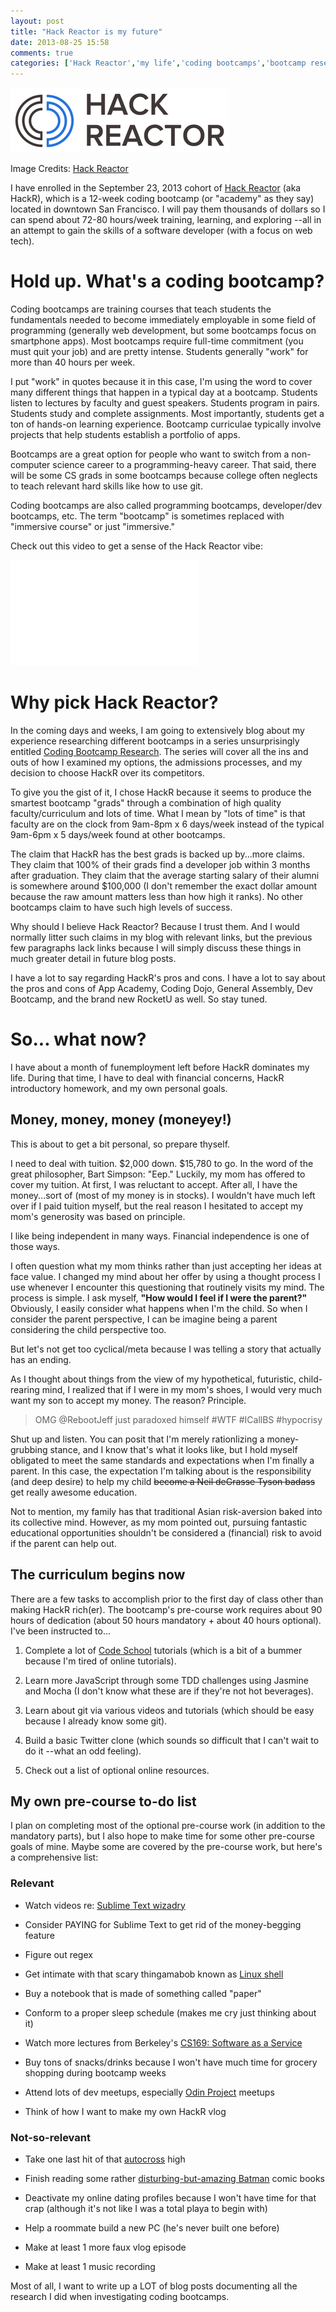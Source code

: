 ```yaml
---
layout: post
title: "Hack Reactor is my future"
date: 2013-08-25 15:58
comments: true
categories: ['Hack Reactor','my life','coding bootcamps','bootcamp research']
---
```

![Hack Reactor logo](/images/hackreactorlogo_SP.png)

<p class='my-caption'>Image Credits:  <a href='https://hackreactor.eventbrite.com/'>Hack Reactor</a></p>


I have enrolled in the September 23, 2013 cohort of [Hack Reactor](http://hackreactor.com) (aka HackR), which is a 12-week coding bootcamp (or "academy" as they say) located in downtown San Francisco. I will pay them thousands of dollars so I can spend about 72-80 hours/week training, learning, and exploring --all in an attempt to gain the skills of a software developer (with a focus on web tech).

# Hold up. What's a coding bootcamp?
Coding bootcamps are training courses that teach students the fundamentals needed to become immediately employable in some field of programming (generally web development, but some bootcamps focus on smartphone apps). Most bootcamps require full-time commitment (you must quit your job) and are pretty intense. Students generally "work" for more than 40 hours per week.

I put "work" in quotes because it in this case, I'm using the word to cover many different things that happen in a typical day at a bootcamp. Students listen to lectures by faculty and guest speakers. Students program in pairs. Students study and complete assignments. Most importantly, students get a ton of hands-on learning experience. Bootcamp curriculae typically involve projects that help students establish a portfolio of apps.

Bootcamps are a great option for people who want to switch from a non-computer science career to a programming-heavy career. That said, there will be some CS grads in some bootcamps because college often neglects to teach relevant hard skills like how to use git.

Coding bootcamps are also called programming bootcamps, developer/dev bootcamps, etc. The term "bootcamp" is sometimes replaced with "immersive course" or just "immersive."

Check out this video to get a sense of the Hack Reactor vibe:

<iframe width="300" height="169" src="//www.youtube.com/embed/ko9bXImNirE" frameborder="0" allowfullscreen></iframe>

# Why pick Hack Reactor?
In the coming days and weeks, I am going to extensively blog about my experience researching different bootcamps in a series unsurprisingly entitled [Coding Bootcamp Research](/blog/categories/bootcamp-research/). The series will cover all the ins and outs of how I examined my options, the admissions processes, and my decision to choose HackR over its competitors.

To give you the gist of it, I chose HackR because it seems to produce the smartest bootcamp "grads" through a combination of high quality faculty/curriculum and lots of time. What I mean by "lots of time" is that faculty are on the clock from 9am-8pm x 6 days/week instead of the typical 9am-6pm x 5 days/week found at other bootcamps.

The claim that HackR has the best grads is backed up by...more claims. They claim that 100% of their grads find a developer job within 3 months after graduation. They claim that the average starting salary of their alumni is somewhere around $100,000 (I don't remember the exact dollar amount because the raw amount matters less than how high it ranks). No other bootcamps claim to have such high levels of success.

Why should I believe Hack Reactor? Because I trust them. And I would normally litter such claims in my blog with relevant links, but the previous few paragraphs lack links because I will simply discuss these things in much greater detail in future blog posts.

I have a lot to say regarding HackR's pros and cons. I have a lot to say about the pros and cons of App Academy, Coding Dojo, General Assembly, Dev Bootcamp, and the brand new RocketU as well. So stay tuned.

# So... what now?
I have about a month of funemployment left before HackR dominates my life. During that time, I have to deal with financial concerns, HackR introductory homework, and my own personal goals.

## Money, money, money (moneyey!)
This is about to get a bit personal, so prepare thyself.

I need to deal with tuition. $2,000 down. $15,780 to go. In the word of the great philosopher, Bart Simpson: "Eep." Luckily, my mom has offered to cover my tuition. At first, I was reluctant to accept. After all, I have the money...sort of (most of my money is in stocks). I wouldn't have much left over if I paid tuition myself, but the real reason I hesitated to accept my mom's generosity was based on principle.

I like being independent in many ways. Financial independence is one of those ways.

I often question what my mom thinks rather than just accepting her ideas at face value. I changed my mind about her offer by using a thought process I use whenever I encounter this questioning that routinely visits my mind. The process is simple. I ask myself, **"How would I feel if I were the parent?"** Obviously, I easily consider what happens when I'm the child. So when I consider the parent perspective, I can be imagine being a parent considering the child perspective too.

But let's not get too cyclical/meta because I was telling a story that actually has an ending.

As I thought about things from the view of my hypothetical, futuristic, child-rearing mind, I realized that if I were in my mom's shoes, I would very much want my son to accept my money. The reason? Principle.

>OMG @RebootJeff just paradoxed himself \#WTF \#ICallBS \#hypocrisy

Shut up and listen. You can posit that I'm merely rationlizing a money-grubbing stance, and I know that's what it looks like, but I hold myself obligated to meet the same standards and expectations when I'm finally a parent. In this case, the expectation I'm talking about is the responsibility (and deep desire) to help my child <del>become a Neil deGrasse Tyson badass</del> get really awesome education.

Not to mention, my family has that traditional Asian risk-aversion baked into its collective mind. However, as my mom pointed out, pursuing fantastic educational opportunities shouldn't be considered a (financial) risk to avoid if the parent can help out.

## The curriculum begins now
There are a few tasks to accomplish prior to the first day of class other than making HackR rich(er). The bootcamp's pre-course work requires about 90 hours of dedication (about 50 hours mandatory + about 40 hours optional). I've been instructed to...

1. Complete a lot of [Code School](http://codeschool.com) tutorials (which is a bit of a bummer because I'm tired of online tutorials).

2. Learn more JavaScript through some TDD challenges using Jasmine and Mocha (I don't know what these are if they're not hot beverages).

3. Learn about git via various videos and tutorials (which should be easy because I already know some git).

4. Build a basic Twitter clone (which sounds so difficult that I can't wait to do it --what an odd feeling).

5. Check out a list of optional online resources.

## My own pre-course to-do list
I plan on completing most of the optional pre-course work (in addition to the mandatory parts), but I also hope to make time for some other pre-course goals of mine. Maybe some are covered by the pre-course work, but here's a comprehensive list:

### Relevant

- Watch videos re: [Sublime Text wizadry](https://tutsplus.com/course/improve-workflow-in-sublime-text-2/)

- Consider PAYING for Sublime Text to get rid of the money-begging feature

- Figure out regex

- Get intimate with that scary thingamabob known as [Linux shell](http://linuxcommand.org/lc3_learning_the_shell.php)

- Buy a notebook that is made of something called "paper"

- Conform to a proper sleep schedule (makes me cry just thinking about it)

- Watch more lectures from Berkeley's [CS169: Software as a Service](http://www.youtube.com/watch?v=Fr-B4xHZRzY)

- Buy tons of snacks/drinks because I won't have much time for grocery shopping during bootcamp weeks

- Attend lots of dev meetups, especially [Odin Project](http://www.theodinproject.com/) meetups

- Think of how I want to make my own HackR vlog

### Not-so-relevant

- Take one last hit of that [autocross](http://www.sfr-solo.org/solo2/cgi-bin/schedaction.cgi?autox&where=all&Next_three_months) high

- Finish reading some rather [disturbing-but-amazing Batman](http://www.amazon.com/Batman-Robin-Vol-Must-Die/dp/1401235085) comic books

- Deactivate my online dating profiles because I won't have time for that crap (although it's not like I was a total playa to begin with)

- Help a roommate build a new PC (he's never built one before)

- Make at least 1 more faux vlog episode

- Make at least 1 music recording

Most of all, I want to write up a LOT of blog posts documenting all the research I did when investigating coding bootcamps.